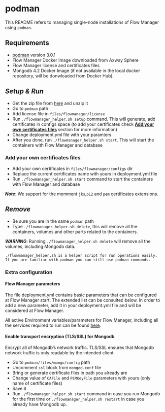 # podman

This README refers to managing single-node installations of Flow Manager using `podman`.

## Requirements

* [podman](https://podman.io/getting-started/installation) version 3.0.1
* Flow Manager Docker Image downloaded from Axway Sphere
* Flow Manager license and certificates files
* Mongodb 4.2 Docker Image (if not available in the local docker repository, will be donwloaded from Docker Hub).

## ***Setup & Run***

* Get the zip file from [here](https://github.com/Axway/docker-flowmanager/archive/master.zip) and unzip it
* Go to `podman` path
* Add license file in `files/flowmanager/license`
* Run `./flowmanager_helper.sh setup` command. This will generate, add certificates in configs space (to add your certificates check __[Add your own certificates files](#add-your-own-certificates-files)__ section for more information)
* Change deployment.yml file with your paramters
* After you done, run `./flowmanager_helper.sh start`. This will start the containers with Flow Manager and database

### Add your own certificates files

* Add your own certificates in `files/flowmanager/configs` dir
* Replace the current certificates name with yours in deployment.yml file
* Run `./flowmanager_helper.sh start` command to start the containers with Flow Manager and database

***Note***: We support for the momment `jks`,`p12` and `pem` certificates extensions.

## ***Remove***

* Be sure you are in the same `podman` path
* Type `./flowmanager_helper.sh delete`, this will remove all the containers, volumes and other parts related to the containers.

***WARNING***: Running `./flowmanager_helper.sh delete`  will remove all the volumes, including Mongodb data.

```text
./flowmanager_helper.sh is a helper script for run operations easily. If you are familiar with podman you can still use podman commands.
```

### Extra configuration

#### Flow Manager parameters

The file deployment.yml contains basic parameters that can be configured at Flow Manager start. The extended list can be consulted below. In order to add a new parameter, add it in your deployment.yml file and will be considered at Flow Manager.

All active Environment variables/parameters for Flow Manager, including all the services required to run can be found [here](../docs/README.md).

#### Enable transport encryption (TLS/SSL) for Mongodb

Encrypt all of Mongodb’s network traffic. TLS/SSL ensures that Mongodb network traffic is only readable by the intended client.

* Go to `podman/files/mongo/config` path
* Uncomment `ssl` block from `mongod.conf` file
* Bring or generate certificate files in path you already are
* Change value of `CAFile` and `PEMKeyFile` parameters with yours (only name of certificate files)
* Save it
* Run `./flowmanager_helper.sh start` command in case you run Mongodb for the first time  or `./flowmanager_helper.sh restart` in case you already have Mongodb up.
